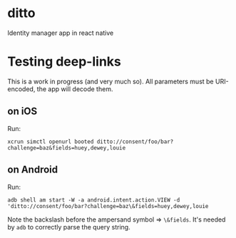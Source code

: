 # ditto

Identity manager app in react native

# Testing deep-links

This is a work in progress (and very much so). All parameters must be URI-encoded, the app will decode them.

## on iOS

Run:

    xcrun simctl openurl booted ditto://consent/foo/bar?challenge=baz&fields=huey,dewey,louie

## on Android

Run:

    adb shell am start -W -a android.intent.action.VIEW -d 'ditto://consent/foo/bar?challenge=baz\&fields=huey,dewey,louie

Note the backslash before the ampersand symbol => `\&fields`. It's needed by `adb` to correctly parse the query string.
